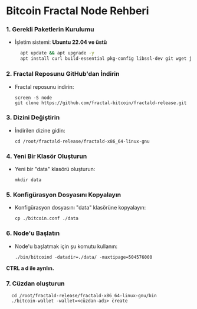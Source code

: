 # Bitcoin Fractal Node Rehberi

### 1. Gerekli Paketlerin Kurulumu

- İşletim sistemi: **Ubuntu 22.04 ve üstü**

  ```sh
    apt update && apt upgrade -y
    apt install curl build-essential pkg-config libssl-dev git wget jq make gcc chrony -y
  ```

### 2. Fractal Reposunu GitHub'dan İndirin
- Fractal reposunu indirin:
  ```shell
  screen -S node
  git clone https://github.com/fractal-bitcoin/fractald-release.git
  ```

### 3. Dizini Değiştirin
- İndirilen dizine gidin:
  ```shell
  cd /root/fractald-release/fractald-x86_64-linux-gnu
  ```

### 4. Yeni Bir Klasör Oluşturun
- Yeni bir "data" klasörü oluşturun:
  ```shell
  mkdir data
  ```

### 5. Konfigürasyon Dosyasını Kopyalayın
- Konfigürasyon dosyasını "data" klasörüne kopyalayın:
  ```shell
  cp ./bitcoin.conf ./data
  ```

### 6. Node'u Başlatın
- Node'u başlatmak için şu komutu kullanın:
  ```shell
  ./bin/bitcoind -datadir=./data/ -maxtipage=504576000
  ```

**CTRL a d ile ayrılın.**

### 7. Cüzdan oluşturun
```shell
  cd /root/fractald-release/fractald-x86_64-linux-gnu/bin
  ./bitcoin-wallet -wallet=<cüzdan-adı> create
  ```

